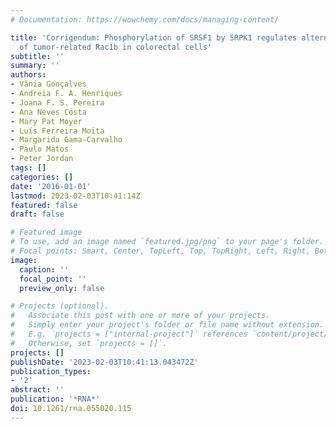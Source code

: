 ```yaml
---
# Documentation: https://wowchemy.com/docs/managing-content/

title: 'Corrigendum: Phosphorylation of SRSF1 by SRPK1 regulates alternative splicing
  of tumor-related Rac1b in colorectal cells'
subtitle: ''
summary: ''
authors:
- Vânia Gonçalves
- Andreia F. A. Henriques
- Joana F. S. Pereira
- Ana Neves Costa
- Mary Pat Moyer
- Luís Ferreira Moita
- Margarida Gama-Carvalho
- Paulo Matos
- Peter Jordan
tags: []
categories: []
date: '2016-01-01'
lastmod: 2023-02-03T10:41:14Z
featured: false
draft: false

# Featured image
# To use, add an image named `featured.jpg/png` to your page's folder.
# Focal points: Smart, Center, TopLeft, Top, TopRight, Left, Right, BottomLeft, Bottom, BottomRight.
image:
  caption: ''
  focal_point: ''
  preview_only: false

# Projects (optional).
#   Associate this post with one or more of your projects.
#   Simply enter your project's folder or file name without extension.
#   E.g. `projects = ["internal-project"]` references `content/project/deep-learning/index.md`.
#   Otherwise, set `projects = []`.
projects: []
publishDate: '2023-02-03T10:41:13.043472Z'
publication_types:
- '2'
abstract: ''
publication: '*RNA*'
doi: 10.1261/rna.055020.115
---
```

